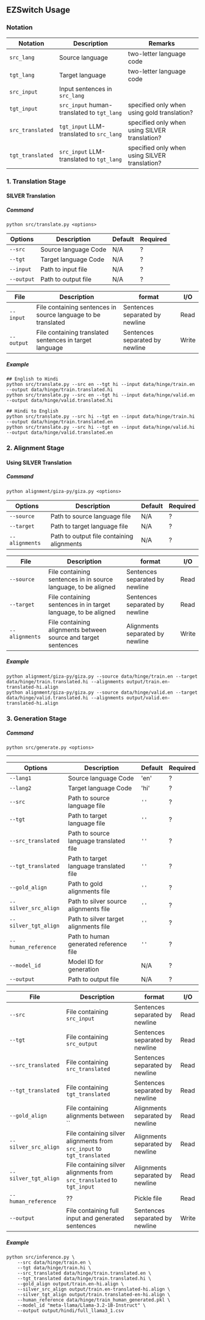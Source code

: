 EZSwitch Usage
---

### Notation

| Notation         | Description                                 | Remarks                                       |
|------------------|---------------------------------------------|-----------------------------------------------|
| `src_lang`       | Source language                             | two-letter language code                      |
| `tgt_lang`       | Target language                             | two-letter language code                      |
| `src_input`      | Input sentences in `src_lang`               |                                               |
| `tgt_input`      | `src_input` human-translated  to `tgt_lang` | specified only when using gold translation?   |
| `src_translated` | `tgt_input` LLM-translated  to `src_lang`   | specified only when using SILVER translation? |
| `tgt_translated` | `src_input` LLM-translated to `tgt_lang`    | specified only when using SILVER translation? |


### 1. Translation Stage

#### SILVER Translation

##### Command
```shell
python src/translate.py <options>
```
| Options    | Description          | Default | Required |
|------------|----------------------|---------|----------|
| `--src`    | Source language Code | N/A     | ?        |
| `--tgt`    | Target language Code | N/A     | ?        |
| `--input`  | Path to input file   | N/A     | ?        |
| `--output` | Path to output file  | N/A     | ?        |

| File       | Description                                                   | format                         | I/O   |
|------------|---------------------------------------------------------------|--------------------------------|-------|
| `--input`  | File containing sentences in source language to be translated | Sentences separated by newline | Read  |
| `--output` | File containing translated sentences in target language       | Sentences separated by newline | Write |

##### Example
```shell
## English to Hindi
python src/translate.py --src en --tgt hi --input data/hinge/train.en --output data/hinge/train.translated.hi
python src/translate.py --src en --tgt hi --input data/hinge/valid.en --output data/hinge/valid.translated.hi

## Hindi to English
python src/translate.py --src hi --tgt en --input data/hinge/train.hi --output data/hinge/train.translated.en
python src/translate.py --src hi --tgt en --input data/hinge/valid.hi --output data/hinge/valid.translated.en
```

### 2. Alignment Stage

#### Using SILVER Translation

##### Command
```shell
python alignment/giza-py/giza.py <options>
```

| Options        | Description                               | Default | Required |
|----------------|-------------------------------------------|---------|----------|
| `--source`     | Path to source language file              | N/A     | ?        |
| `--target`     | Path to target language file              | N/A     | ?        |
| `--alignments` | Path to output file containing alignments | N/A     | ?        |

| File           | Description                                                    | format                          | I/O   |
|----------------|----------------------------------------------------------------|---------------------------------|-------|
| `--source`     | File containing sentences in in source language, to be aligned | Sentences separated by newline  | Read  |
| `--target`     | File containing sentences in in target language, to be aligned | Sentences separated by newline  | Read  |
| `--alignments` | File containing alignments between source and target sentences | Alignments separated by newline | Write |

##### Example
```shell
python alignment/giza-py/giza.py --source data/hinge/train.en --target data/hinge/train.translated.hi --alignments output/train.en-translated-hi.align
python alignment/giza-py/giza.py --source data/hinge/valid.en --target data/hinge/valid.translated.hi --alignments output/valid.en-translated-hi.align
```

### 3. Generation Stage

##### Command
```shell
python src/generate.py <options>
```

------------------------------------------
| Options              | Description                             | Default | Required |
|----------------------|-----------------------------------------|---------|----------|
| `--lang1`            | Source language Code                    | 'en'    | ?        |
| `--lang2`            | Target language Code                    | 'hi'    | ?        |
| `--src`              | Path to source language file            | `''`    | ?        |
| `--tgt`              | Path to target language file            | `''`    | ?        |
| `--src_translated`   | Path to source language translated file | `''`    | ?        |
| `--tgt_translated`   | Path to target language translated file | `''`    | ?        |
| `--gold_align`       | Path to gold alignments file            | `''`    | ?        |
| `--silver_src_align` | Path to silver source alignments file   | `''`    | ?        |
| `--silver_tgt_align` | Path to silver target alignments file   | `''`    | ?        |
| `--human_reference`  | Path to human generated reference file  | `''`    | ?        |
| `--model_id`         | Model ID for generation                 | N/A     | ?        |
| `--output`           | Path to output file                     | N/A     | ?        |

| File                 | Description                                                            | format                          | I/O   |
|----------------------|------------------------------------------------------------------------|---------------------------------|-------|
| `--src`              | File containing `src_input`                                            | Sentences separated by newline  | Read  |
| `--tgt`              | File containing `src_output`                                           | Sentences separated by newline  | Read  |
| `--src_translated`   | File containing `src_translated`                                       | Sentences separated by newline  | Read  |
| `--tgt_translated`   | File containing `tgt_translated`                                       | Sentences separated by newline  | Read  |
| `--gold_align`       | File containing alignments between ``                                  | Alignments separated by newline | Read  |
| `--silver_src_align` | File containing silver alignments from `src_input` to `tgt_translated` | Alignments separated by newline | Read  |
| `--silver_tgt_align` | File containing silver alignments from `src_translated` to `tgt_input` | Alignments separated by newline | Read  |
| `--human_reference`  | ??                                                                     | Pickle file                     | Read  |
| `--output`           | File containing full input and generated sentences                     | Sentences separated by newline  | Write |
##### Example
```shell
python src/inference.py \
    --src data/hinge/train.en \
    --tgt data/hinge/train.hi \
    --src_translated data/hinge/train.translated.en \
    --tgt_translated data/hinge/train.translated.hi \
    --gold_align output/train.en-hi.align \
    --silver_src_align output/train.en-translated-hi.align \
    --silver_tgt_align output/train.translated-en-hi.align \
    --human_reference data/hinge/train_human_generated.pkl \
    --model_id "meta-llama/Llama-3.2-1B-Instruct" \
    --output output/hindi/full_llama3_1.csv
```